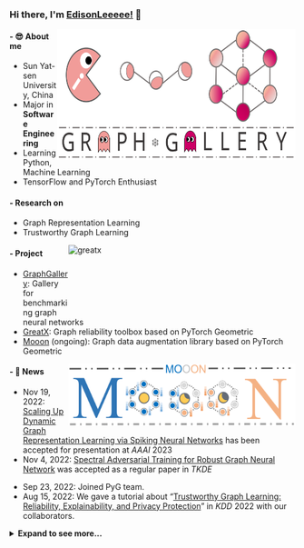 ### Hi there, I'm [EdisonLeeeee!](https://github.com/EdisonLeeeee) 👋


<img align="right" height="230px" width="420px" alt="graphgallery" src="https://github.com/EdisonLeeeee/GraphGallery/blob/master/imgs/graphgallery.svg" />

#### - 😎 About me
- Sun Yat-sen University, China
- Major in **Software Engineering**
- Learning Python, Machine Learning
- TensorFlow and PyTorch Enthusiast


#### - Research on

+ Graph Representation Learning
+ Trustworthy Graph Learning

<img align="right" height="110px" width="400px" alt="greatx" src="https://github.com/EdisonLeeeee/GraphWar/blob/master/imgs/greatx.png" />


#### - Project
+ [GraphGallery](https://github.com/EdisonLeeeee/GraphGallery): Gallery for benchmarking graph neural networks
+ [GreatX](https://github.com/EdisonLeeeee/GreatX): Graph reliability toolbox based on PyTorch Geometric
+ [Mooon](https://github.com/EdisonLeeeee/Mooon) (ongoing): Graph data augmentation library based on PyTorch Geometric

<img align="right" height="110px" width="400px" alt="mooon" src="https://github.com/EdisonLeeeee/GMoon/blob/master/imgs/mooon.png" />

#### - 💨 News
- Nov 19, 2022: [Scaling Up Dynamic Graph Representation Learning via Spiking Neural Networks](https://arxiv.org/abs/2208.10364) has been accepted for presentation at *AAAI* 2023
- Nov 4, 2022: [Spectral Adversarial Training for Robust Graph Neural Network](https://arxiv.org/abs/2211.10896) was accepted as a regular paper in *TKDE*
+ Sep 23, 2022: Joined PyG team.
+ Aug 15, 2022: We gave a tutorial about “[Trustworthy Graph Learning: Reliability, Explainability, and Privacy Protection](https://ai.tencent.com/ailab/ml/twgl/)” in *KDD* 2022 with our collaborators.

<details>
<summary><b>Expand to see more...</b></summary>
  
 
* Apr 21, 2022: [Spiking Graph Convolutional Networks](https://arxiv.org/abs/2205.02767) was accepted for presentation at *IJCAI* 2022
* Apr 30, 2021: [Understanding Structural Vulnerability in Graph Convolutional Networks](https://www.ijcai.org/proceedings/2021/310) has been accepted for presentation at *IJCAI* 2021
* Apr 27, 2021: [Adversarial Attack on Large Scale Graph](https://arxiv.org/abs/2009.03488) was accepted as a regular paper in *TKDE*
* Feb 21, 2021: [GraphGallery: A Platform for Fast Benchmarking and Easy Development of Graph Neural Networks Based Intelligent Software](https://arxiv.org/abs/2102.07933) was accepted as an demonstrations track paper in *ICSE* 2021
  
</details>


